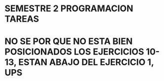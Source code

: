 # SEMESTRE 2 PROGRAMACION TAREAS
# NO SE POR QUE NO ESTA BIEN POSICIONADOS LOS EJERCICIOS 10-13, ESTAN ABAJO DEL EJERCICIO 1, UPS
